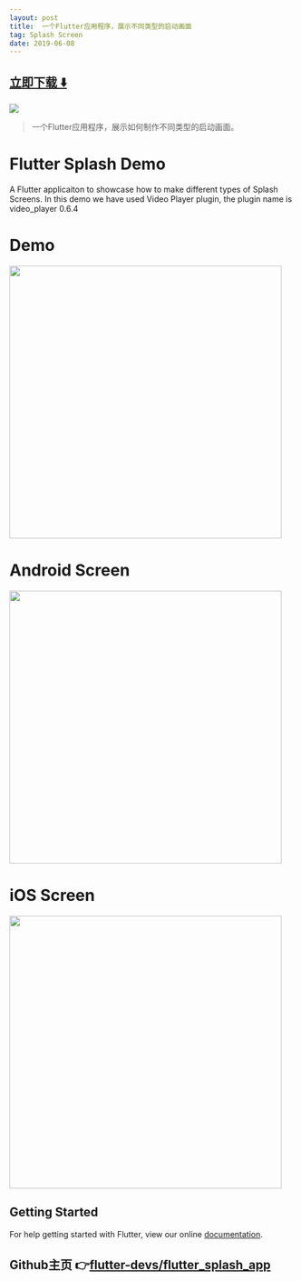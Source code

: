 ```yaml
---
layout: post
title:  一个Flutter应用程序，展示不同类型的启动画面
tag: Splash Screen
date: 2019-06-08
---
```


 


## [立即下载 ️⬇️ ](https://codeload.github.com/flutter-devs/flutter_splash_app/zip/master) 


 
![](https://flutterawesome.com/content/images/2018/12/Flutter-Splash-Demo.jpg)
 
>
> 一个Flutter应用程序，展示如何制作不同类型的启动画面。
>

 
# Flutter Splash Demo

A Flutter applicaiton to showcase how to make different types of Splash Screens. In this demo we have used Video Player plugin, the plugin name is video_player 0.6.4

# Demo
<img height="480px" src="https://github.com/Aeologic/flutter_splash_app/blob/master/screens/flutter_splash_demo.gif"/>



# Android Screen
<img height="480px" src="https://github.com/Aeologic/flutter_splash_app/blob/master/screens/Android1.jpg"/>


# iOS Screen
<img height="480px" src="https://github.com/Aeologic/flutter_splash_app/blob/master/screens/iPhone1.jpg"/>


## Getting Started

For help getting started with Flutter, view our online
[documentation](https://flutter.io/).

## Github主页 👉[flutter-devs/flutter_splash_app](http://github.com/flutter-devs/flutter_splash_app)